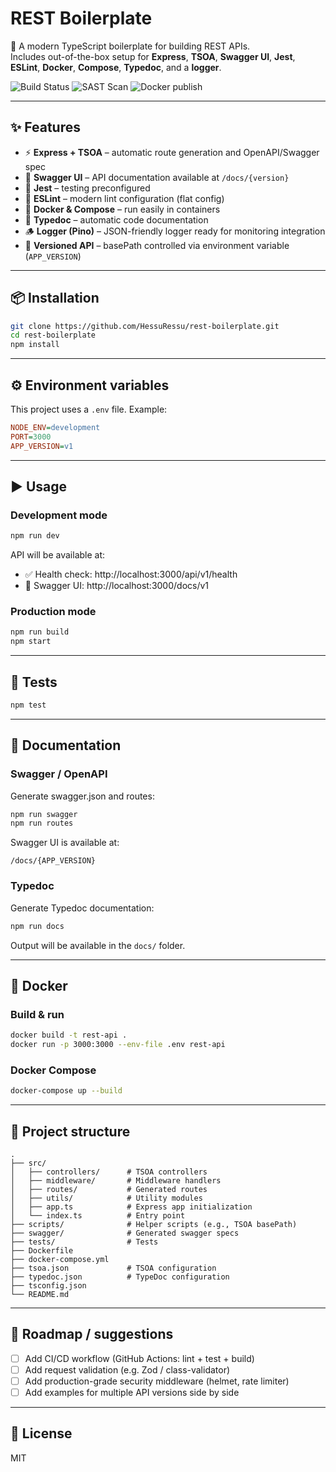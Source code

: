 # REST Boilerplate

🚀 A modern TypeScript boilerplate for building REST APIs.  
Includes out-of-the-box setup for **Express**, **TSOA**, **Swagger UI**, **Jest**, **ESLint**, **Docker**, **Compose**, **Typedoc**, and a **logger**.  

  ![Build Status](https://github.com/HessuRessu/rest-boilerplate/actions/workflows/build-test.yml/badge.svg)
  ![SAST Scan](https://github.com/HessuRessu/rest-boilerplate/actions/workflows/sast-scan.yml/badge.svg)
  ![Docker publish](https://github.com/HessuRessu/rest-boilerplate/actions/workflows/docker-publish.yml/badge.svg)


---

## ✨ Features

- ⚡ **Express + TSOA** – automatic route generation and OpenAPI/Swagger spec  
- 📑 **Swagger UI** – API documentation available at `/docs/{version}`  
- 🧪 **Jest** – testing preconfigured  
- 🧹 **ESLint** – modern lint configuration (flat config)  
- 🐳 **Docker & Compose** – run easily in containers  
- 📝 **Typedoc** – automatic code documentation  
- 🪵 **Logger (Pino)** – JSON-friendly logger ready for monitoring integration  
- 🔄 **Versioned API** – basePath controlled via environment variable (`APP_VERSION`)  

---

## 📦 Installation

``` bash
git clone https://github.com/HessuRessu/rest-boilerplate.git
cd rest-boilerplate
npm install
```

---

## ⚙️ Environment variables

This project uses a `.env` file. Example:  

``` ini
NODE_ENV=development
PORT=3000
APP_VERSION=v1
```

---

## ▶️ Usage

### Development mode

``` bash
npm run dev
```

API will be available at:  
- ✅ Health check: http://localhost:3000/api/v1/health  
- 📖 Swagger UI: http://localhost:3000/docs/v1  

### Production mode

``` bash
npm run build
npm start
```

---

## 🧪 Tests

``` bash
npm test
```

---

## 📑 Documentation

### Swagger / OpenAPI

Generate swagger.json and routes:  

``` bash
npm run swagger
npm run routes
```

Swagger UI is available at:  

`/docs/{APP_VERSION}`

### Typedoc

Generate Typedoc documentation:  

``` bash
npm run docs
```

Output will be available in the `docs/` folder.

---

## 🐳 Docker

### Build & run

``` bash
docker build -t rest-api .
docker run -p 3000:3000 --env-file .env rest-api
```

### Docker Compose

``` bash
docker-compose up --build
```

---

## 📂 Project structure

``` text
.
├── src/
│   ├── controllers/      # TSOA controllers
│   ├── middleware/       # Middleware handlers
│   ├── routes/           # Generated routes
│   ├── utils/            # Utility modules
│   ├── app.ts            # Express app initialization
│   └── index.ts          # Entry point
├── scripts/              # Helper scripts (e.g., TSOA basePath)
├── swagger/              # Generated swagger specs
├── tests/                # Tests
├── Dockerfile
├── docker-compose.yml
├── tsoa.json             # TSOA configuration
├── typedoc.json          # TypeDoc configuration
├── tsconfig.json
└── README.md
```

---

## 🚧 Roadmap / suggestions

- [ ] Add CI/CD workflow (GitHub Actions: lint + test + build)  
- [ ] Add request validation (e.g. Zod / class-validator)  
- [ ] Add production-grade security middleware (helmet, rate limiter)  
- [ ] Add examples for multiple API versions side by side  

---

## 📜 License

MIT